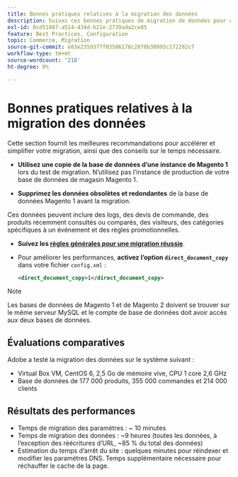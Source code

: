 ```yaml
---
title: Bonnes pratiques relatives à la migration des données
description: Suivez ces bonnes pratiques de migration de données pour assurer une mise à niveau réussie de Magento 1 vers Magento 2.
exl-id: 0cd51987-a514-434d-b21e-2739ada2ce85
feature: Best Practices, Configuration
topic: Commerce, Migration
source-git-commit: e83e2359377f03506178c28f8b30993c172282c7
workflow-type: tm+mt
source-wordcount: '216'
ht-degree: 0%

---
```


# Bonnes pratiques relatives à la migration des données

Cette section fournit les meilleures recommandations pour accélérer et simplifier votre migration, ainsi que des conseils sur le temps nécessaire.

* **Utilisez une copie de la base de données d’une instance de Magento 1** lors du test de migration. N’utilisez pas l’instance de production de votre base de données de magasin Magento 1.

* **Supprimez les données obsolètes et redondantes** de la base de données Magento 1 avant la migration.

Ces données peuvent inclure des logs, des devis de commande, des produits récemment consultés ou comparés, des visiteurs, des catégories spécifiques à un événement et des règles promotionnelles.

* **Suivez les [règles générales pour une migration réussie](migrate-data/overview.md#migration-overview)**.

* Pour améliorer les performances, **activez l’option `direct_document_copy`** dans votre fichier `config.xml` :

  ```xml
  <direct_document_copy>1</direct_document_copy>
  ```

>[!NOTE]
>
>Les bases de données de Magento 1 et de Magento 2 doivent se trouver sur le même serveur MySQL et le compte de base de données doit avoir accès aux deux bases de données.

## Évaluations comparatives

Adobe a testé la migration des données sur le système suivant :

* Virtual Box VM, CentOS 6, 2,5 Go de mémoire vive, CPU 1 core 2,6 GHz
* Base de données de 177 000 produits, 355 000 commandes et 214 000 clients

## Résultats des performances

* Temps de migration des paramètres : ~ 10 minutes
* Temps de migration des données : ~9 heures (toutes les données, à l’exception des réécritures d’URL, ~85 % du total des données)
* Estimation du temps d’arrêt du site : quelques minutes pour réindexer et modifier les paramètres DNS. Temps supplémentaire nécessaire pour réchauffer le cache de la page.
